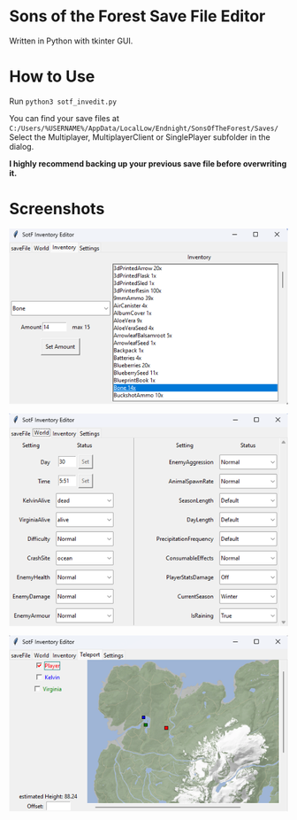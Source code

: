 # Sons of the Forest Save File Editor
Written in Python with tkinter GUI.

# How to Use
Run `python3 sotf_invedit.py`

You can find your save files at `C:/Users/%USERNAME%/AppData/LocalLow/Endnight/SonsOfTheForest/Saves/`  
Select the Multiplayer, MultiplayerClient or SinglePlayer subfolder in the dialog.

**I highly recommend backing up your previous save file before overwriting it.**

# Screenshots
![GUI Screenshot](res/screenshot1.png)

![GUI Screenshot](res/screenshot2.png)

![GUI Screenshot](res/screenshot3.png)
